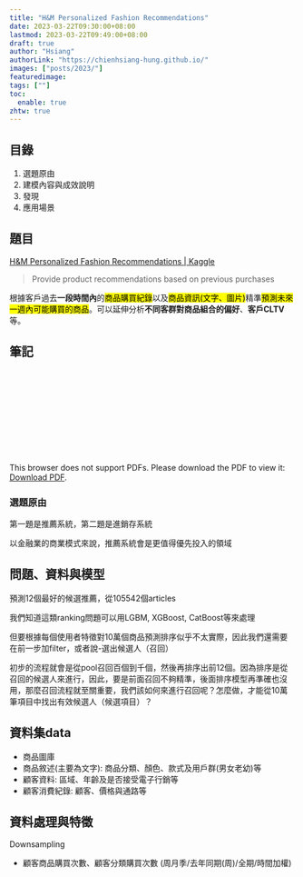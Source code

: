 ```yaml
---
title: "H&M Personalized Fashion Recommendations"
date: 2023-03-22T09:30:00+08:00
lastmod: 2023-03-22T09:49:00+08:00
draft: true
author: "Hsiang"
authorLink: "https://chienhsiang-hung.github.io/"
images: ["posts/2023/"]
featuredimage: 
tags: [""]
toc:
  enable: true
zhtw: true
---
```

## 目錄
1. 選題原由
2. 建模內容與成效說明
3. 發現
4. 應用場景

## 題目
[H&M Personalized Fashion Recommendations | Kaggle](https://www.kaggle.com/competitions/h-and-m-personalized-fashion-recommendations/overview)

> Provide product recommendations based on previous purchases

根據客戶過去**一段時間內**的<mark>商品購買紀錄</mark>以及<mark>商品資訊(文字、圖片)</mark>精準<mark>預測未來一週內可能購買的商品</mark>。可以延伸分析**不同客群對商品組合的偏好**、**客戶CLTV**等。

## 筆記
<object data="H&M%20Personalized%20Fashion%20Recommendations.pdf" type="application/pdf" width="100%" height="600px">
    <embed src="H&M%20Personalized%20Fashion%20Recommendations.pdf">
        <p>This browser does not support PDFs. Please download the PDF to view it: <a href="H&M%20Personalized%20Fashion%20Recommendations.pdf">Download PDF</a>.</p>
    </embed>
</object>

### 選題原由
第一題是推薦系統，第二題是進銷存系統

以金融業的商業模式來說，推薦系統會是更值得優先投入的領域

## 問題、資料與模型
預測12個最好的候選推薦，從105542個articles

我們知道這類ranking問題可以用LGBM, XGBoost, CatBoost等來處理

但要根據每個使用者特徵對10萬個商品預測排序似乎不太實際，因此我們還需要在前一步加filter，或者說-選出候選人（召回）

初步的流程就會是從pool召回百個到千個，然後再排序出前12個。因為排序是從召回的候選人來進行，因此，要是前面召回不夠精準，後面排序模型再準確也沒用，那麼召回流程就至關重要，我們該如何來進行召回呢？怎麼做，才能從10萬筆項目中找出有效候選人（候選項目）？

## 資料集data
- 商品圖庫
- 商品敘述(主要為文字): 商品分類、顏色、款式及用戶群(男女老幼)等
- 顧客資料: 區域、年齡及是否接受電子行銷等
- 顧客消費紀錄: 顧客、價格與通路等

## 資料處理與特徵
Downsampling

- 顧客商品購買次數、顧客分類購買次數 (周月季/去年同期(周)/全期/時間加權)
